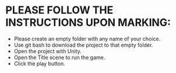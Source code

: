 <h1> PLEASE FOLLOW THE INSTRUCTIONS UPON MARKING: </h1>


* Please create an empty folder with any name of your choice.
* Use git bash to download the project to that empty folder.
* Open the project with Unity.
*  Open the Title scene to run the game.
*  Click the play button.